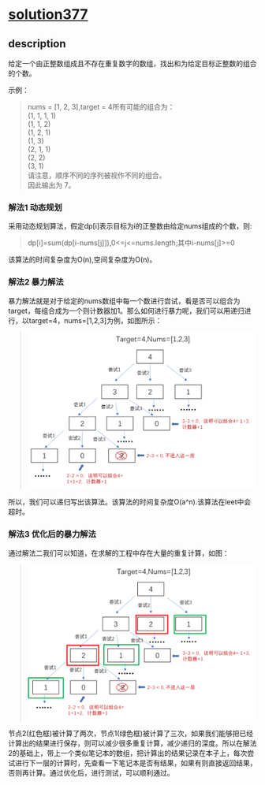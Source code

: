 # [solution377](https://leetcode-cn.com/problems/combination-sum-iv/)
## description
给定一个由正整数组成且不存在重复数字的数组，找出和为给定目标正整数的组合的个数。

示例：
>nums = [1, 2, 3],target = 4所有可能的组合为：    
(1, 1, 1, 1)   
(1, 1, 2)   
(1, 2, 1)   
(1, 3)   
(2, 1, 1)   
(2, 2)   
(3, 1)   
请注意，顺序不同的序列被视作不同的组合。  
因此输出为 7。
    
### 解法1 动态规划
采用动态规划算法，假定dp[i]表示目标为i的正整数由给定nums组成的个数，则:
> dp[i]=sum(dp[i-nums[j]]),0<=j<=nums.length;其中i-nums[j]>=0
    
该算法的时间复杂度为O(n),空间复杂度为O(n)。

### 解法2 暴力解法
暴力解法就是对于给定的nums数组中每一个数进行尝试，看是否可以组合为target，每组合成为一个则计数器加1。那么如何进行暴力呢，我们可以用递归进行，以target=4，nums=[1,2,3]为例，如图所示：    
> ![解法2](./pic1.png)    

所以，我们可以递归写出该算法。该算法的时间复杂度O(a^n).该算法在leet中会超时。

### 解法3 优化后的暴力解法
通过解法二我们可以知道，在求解的工程中存在大量的重复计算，如图：
> ![解法3](./pic2.png)    

节点2(红色框)被计算了两次，节点1(绿色框)被计算了三次，如果我们能够把已经计算出的结果进行保存，则可以减少很多重复计算，减少递归的深度。所以在解法2的基础上，带上一个类似笔记本的数组，把计算出的结果记录在本子上，每次尝试进行下一层的计算时，先查看一下笔记本是否有结果，如果有则直接返回结果，否则再计算。通过优化后，进行测试，可以顺利通过。

